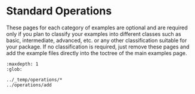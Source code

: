 # Standard Operations

These pages for each category of examples are optional 
and are required only if you plan to classify your examples
into different classes such as basic, intermediate, advanced, etc.
or any other classification suitable for your package.
If no classification is required, just remove these pages
and add the example files directly into the toctree of the main
examples page.

```{toctree}
:maxdepth: 1
:glob:

../_temp/operations/*
../operations/add

```